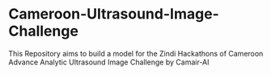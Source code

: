 # Cameroon-Ultrasound-Image-Challenge
This Repository aims to build a model for the Zindi Hackathons of Cameroon Advance Analytic Ultrasound Image Challenge by Camair-AI
